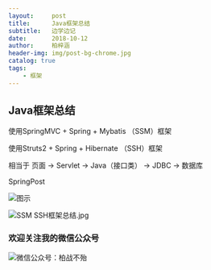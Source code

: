 ```yaml
---
layout:     post
title:      Java框架总结
subtitle:   边学边记
date:       2018-10-12
author:     柏梓涵
header-img: img/post-bg-chrome.jpg
catalog: true
tags:
    - 框架
---
```

 
## Java框架总结

使用SpringMVC + Spring + Mybatis （SSM）框架

使用Struts2 + Spring + Hibernate （SSH）框架

相当于 页面 -> Servlet -> Java（接口类） -> JDBC -> 数据库

SpringPost

![图示](https://raw.githubusercontent.com/smartBBer/picBox/master/img/006KCUaNgy1fwaf90g4snj311h0kvwhn.jpg)

![SSM SSH框架总结.jpg](https://i.loli.net/2018/10/16/5bc5f2cb2ac77.jpg)

### 欢迎关注我的微信公众号

![微信公众号：柏战不殆](http://upload-images.jianshu.io/upload_images/3990834-c91d28f8be4121e4.png?imageMogr2/auto-orient/strip%7CimageView2/2/w/1240)

